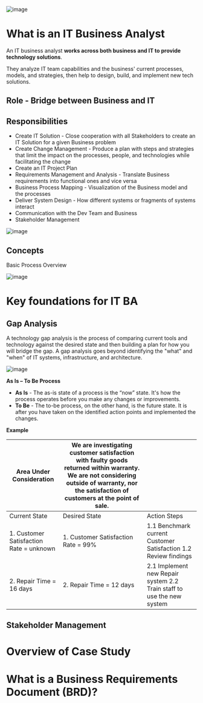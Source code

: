 ![image](https://github.com/pirocorp/IT-Business-Analysis/assets/34960418/26e4d342-847b-4e5b-a9a4-b78cd4caf500)

# What is an IT Business Analyst

An IT business analyst **works across both business and IT to provide technology solutions**.

They analyze IT team capabilities and the business' current processes, models, and strategies, then help to design, build, and implement new tech solutions.

## Role - Bridge between Business and IT

## Responsibilities  

- Create IT Solution - Close cooperation with all Stakeholders to create an IT Solution for a given Business problem
- Create Change Management - Produce a plan with steps and strategies that limit the impact on the processes, people, and technologies while facilitating the change
- Create an IT Project Plan
- Requirements Management and Analysis - Translate Business requirements into functional ones and vice versa
- Business Process Mapping - Visualization of the Business model and the processes
- Deliver System Design -  How different systems or fragments of systems interact 
- Communication with the Dev Team and Business
- Stakeholder Management

![image](https://github.com/pirocorp/IT-Business-Analysis/assets/34960418/9b2b3b1a-ed0a-4914-8772-8c4614db2db2)

## Concepts

Basic Process Overview

![image](https://github.com/pirocorp/IT-Business-Analysis/assets/34960418/3762762f-e159-411d-b941-e646fe19f547)

# Key foundations for IT BA

## Gap Analysis

A technology gap analysis is the process of comparing current tools and technology against the desired state and then building a plan for how you will bridge the gap. A gap analysis goes beyond identifying the "what" and "when" of IT systems, infrastructure, and architecture.

![image](https://github.com/pirocorp/IT-Business-Analysis/assets/34960418/3a97e091-1334-4608-8fcc-4a3389c28057)

**As Is – To Be Process**

- **As Is** - The as-is state of a process is the “now” state. It's how the process operates before you make any changes or improvements.
- **To Be** - The to-be process, on the other hand, is the future state. It is after you have taken on the identified action points and implemented the changes.

**Example**

| Area Under Consideration                | We are investigating customer satisfaction with faulty goods returned within warranty. We are not considering outside of warranty, nor the satisfaction of customers at the point of sale. |                                                                       |
|-----------------------------------------|------------------------------------------------------------------------------------------------------------------------------------------------------------------------------------------|-----------------------------------------------------------------------|
| Current State                           | Desired State                                                                                                                                                                            | Action Steps                                                          |
| 1. Customer Satisfaction Rate = unknown | 1. Customer Satisfaction Rate = 99%                                                                                                                                                      | 1.1 Benchmark current Customer Satisfaction 1.2 Review findings       |
| 2. Repair Time = 16 days                | 2. Repair Time = 12 days                                                                                                                                                                 | 2.1 Implement new Repair system 2.2 Train staff to use the new system |


## Stakeholder Management

# Overview of Case Study

# What is a Business Requirements Document (BRD)?
